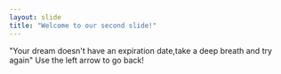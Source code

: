 ```yaml
---
layout: slide
title: "Welcome to our second slide!"
---
```

"Your dream doesn't have an expiration date,take a deep breath and try again"
Use the left arrow to go back!
